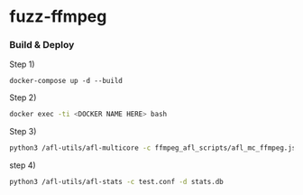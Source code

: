 # fuzz-ffmpeg


### Build & Deploy
Step 1)
```
docker-compose up -d --build
```
Step 2)
```bash
docker exec -ti <DOCKER NAME HERE> bash
```
Step 3)
```bash
python3 /afl-utils/afl-multicore -c ffmpeg_afl_scripts/afl_mc_ffmpeg.json start 12
```
step 4)
```bash
python3 /afl-utils/afl-stats -c test.conf -d stats.db 
```
